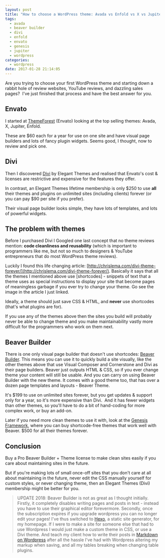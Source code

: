 ```yaml
---
layout: post
title: "How to choose a WordPress theme: Avada vs Enfold vs X vs Jupiter vs Divi vs Beaver Builder vs Genesis"
tags:
  - avada
  - beaver builder
  - divi
  - enfold
  - envato
  - genesis
  - jupiter
  - wordpress
categories:
  - wordpress
date: 2017-01-28 21:14:05
---
```


Are you trying to choose your first WordPress theme and starting down a rabbit hole of review websites, YouTube reviews, and dazzling sales pages?  I've just finished that process and have the best answer for you.

## Envato
I started at [ThemeForest](https://themeforest.net/popular_item/by_category?category=wordpress) (Envato) looking at the top selling themes: Avada, X, Jupiter, Enfold.

These are $60 each for a year for use on one site and have visual page builders and lots of fancy plugin widgets. Seems good, I thought, now to review and pick one.

## Divi
Then I discovered [Divi](https://www.elegantthemes.com/gallery/divi/) by Elegant Themes and realised that Envato's cost & licenses are restrictive and expensive for the features they offer. 

In contrast, an Elegant Themes lifetime membership is only $250 to use **all** their themes and plugins on unlimited sites (including clients) forever (or you can pay $90 per site if you prefer). 

Their visual page builder looks simple, they have lots of templates, and lots of powerful widgets.

## The problem with themes
Before I purchased Divi I Googled one last concept that no theme reviews mention: **code cleanliness and reusability** (which is important to programmers like me, but not so much to designers & YouTube entrepreneurs that do most WordPress theme reviews). 

Luckily I found this life changing article: [http://chrislema.com/divi-theme-forever/](http://chrislema.com/divi-theme-forever/). Basically it says that all the themes I mentioned above use \[shortcodes\] - snippets of text that a theme uses as special instructions to display your site that become pages of meaningless garbage if you ever try to change your theme. Go see the image in the article I just linked. 

Ideally, a theme should just save CSS & HTML, and **never** use shortcodes (that's what plugins are for). 

If you use any of the themes above then the sites you build will probably never be able to change theme and you make maintainability vastly more difficult for the programmers who work on them next.

## Beaver Builder
There is one only visual page builder that doesn't use shortcodes: [Beaver Builder](https://www.wpbeaverbuilder.com/). This means you can use it to quickly build a site visually, like the other themes above that use Visual Composer and Cornerstone and Divi as their page builders. Beaver just outputs HTML & CSS, so if you ever change theme your content will still be usable. And you can carry on using Beaver Builder with the new theme. It comes with a good theme too, that has over a dozen page templates and layouts - Beaver Theme. 

It's $199 to use on unlimited sites forever, but you get updates & support only for a year, so it's more expensive than Divi.  And it has fewer widgets than other themes, so you'll have to do a bit of hand-coding for more complex work, or buy an add-on. 

Later if you need more clean themes to use it with, look at the [Genesis Framework](http://www.studiopress.com/), where you can buy shortcode-free themes that work well with Beaver. $500 for all their themes forever.

## Conclusion
Buy a Pro Beaver Builder + Theme license to make clean sites easily if you care about maintaining sites in the future. 

But if you're making lots of small once-off sites that you don't care at all about maintaining in the future, never edit the CSS manually yourself for custom styles, or never changing theme, then an Elegant Themes (Divi) membership might be better for you.

> UPDATE 2018:
Beaver Builder is not as great as I thought initially. Firstly, it completely disables writing pages and posts in text - instead you have to use their graphical editor forevermore. Secondly, once the subscription expires if you upgrade wordpress you can no longer edit your pages! I've thus switched to [Hexo](https://hexo.io), a static site generator, for my homepage. If I were to make a site for someone else that had to use Wordpress I would just make a custom theme in CSS, or use a Divi theme. And teach my client how to write their posts in [Markdown on Wordpress](https://en.support.wordpress.com/markdown/) after all the hassle I've had with Wordpress altering my markup when saving, and all my tables breaking when changing table plugins.
